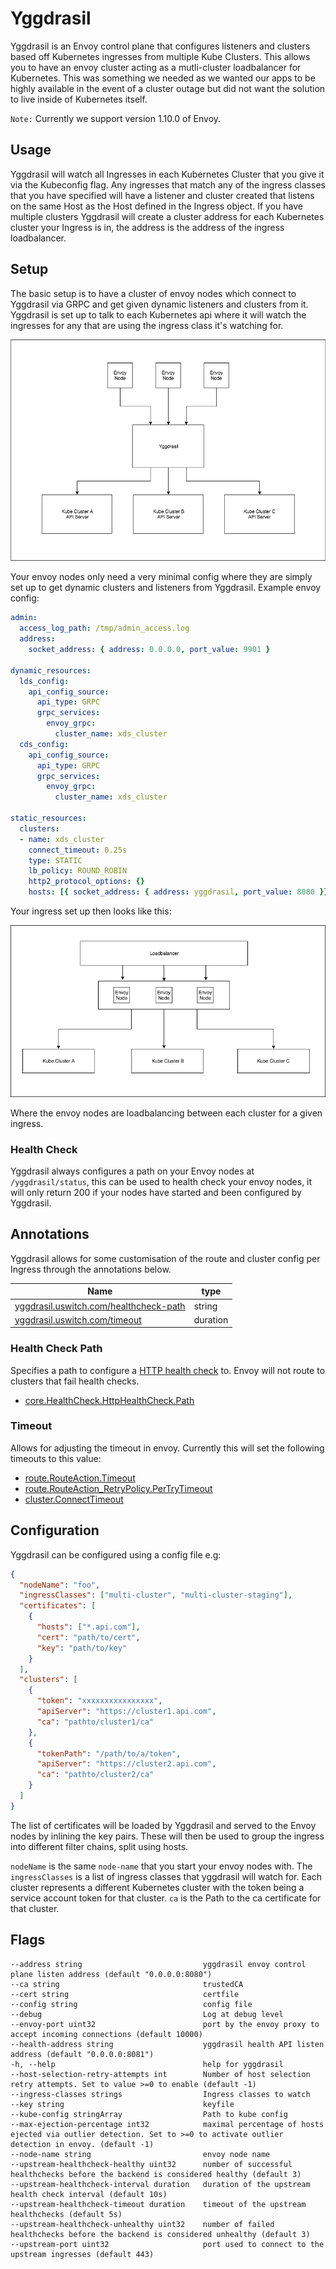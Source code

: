 # Yggdrasil

Yggdrasil is an Envoy control plane that configures listeners and clusters based off Kubernetes ingresses from multiple Kube Clusters. This allows you to have an envoy cluster acting as a mutli-cluster loadbalancer for Kubernetes. This was something we needed as we wanted our apps to be highly available in the event of a cluster outage but did not want the solution to live inside of Kubernetes itself.

`Note:` Currently we support version 1.10.0 of Envoy.

## Usage
Yggdrasil will watch all Ingresses in each Kubernetes Cluster that you give it via the Kubeconfig flag. Any ingresses that match any of the ingress classes that you have specified will have a listener and cluster created that listens on the same Host as the Host defined in the Ingress object. If you have multiple clusters Yggdrasil will create a cluster address for each Kubernetes cluster your Ingress is in, the address is the address of the ingress loadbalancer.

## Setup
The basic setup is to have a cluster of envoy nodes which connect to Yggdrasil via GRPC and get given dynamic listeners and clusters from it. Yggdrasil is set up to talk to each Kubernetes api where it will watch the ingresses for any that are using the ingress class it's watching for.

![Yggdrasil Diagram](/img/yggdrasil.png)

Your envoy nodes only need a very minimal config where they are simply set up to get dynamic clusters and listeners from Yggdrasil.
Example envoy config:
```yaml
admin:
  access_log_path: /tmp/admin_access.log
  address:
    socket_address: { address: 0.0.0.0, port_value: 9901 }

dynamic_resources:
  lds_config:
    api_config_source:
      api_type: GRPC
      grpc_services:
        envoy_grpc:
          cluster_name: xds_cluster
  cds_config:
    api_config_source:
      api_type: GRPC
      grpc_services:
        envoy_grpc:
          cluster_name: xds_cluster

static_resources:
  clusters:
  - name: xds_cluster
    connect_timeout: 0.25s
    type: STATIC
    lb_policy: ROUND_ROBIN
    http2_protocol_options: {}
    hosts: [{ socket_address: { address: yggdrasil, port_value: 8080 }}]
```

Your ingress set up then looks like this:

![Envoy Diagram](/img/envoysetup.png)

Where the envoy nodes are loadbalancing between each cluster for a given ingress.

### Health Check
Yggdrasil always configures a path on your Envoy nodes at `/yggdrasil/status`, this can be used to health check your envoy nodes, it will only return 200 if your nodes have started and been configured by Yggdrasil.

## Annotations
Yggdrasil allows for some customisation of the route and cluster config per Ingress through the annotations below.

| Name                                                         | type     |
|--------------------------------------------------------------|----------|
| [yggdrasil.uswitch.com/healthcheck-path](#health-check-path) | string   |
| [yggdrasil.uswitch.com/timeout](#timeout)                    | duration |

### Health Check Path
Specifies a path to configure a [HTTP health check](https://www.envoyproxy.io/docs/envoy/v1.11.1/api-v2/api/v2/core/health_check.proto#core-healthcheck-httphealthcheck) to. Envoy will not route to clusters that fail health checks.

* [core.HealthCheck.HttpHealthCheck.Path](https://www.envoyproxy.io/docs/envoy/v1.11.1/api-v2/api/v2/core/health_check.proto#envoy-api-field-core-healthcheck-httphealthcheck-path)

### Timeout
Allows for adjusting the timeout in envoy. Currently this will set the following timeouts to this value:

* [route.RouteAction.Timeout](https://www.envoyproxy.io/docs/envoy/v1.11.1/api-v2/api/v2/route/route.proto#envoy-api-field-route-routeaction-timeout)
* [route.RouteAction_RetryPolicy.PerTryTimeout](https://www.envoyproxy.io/docs/envoy/v1.11.1/api-v2/api/v2/route/route.proto#envoy-api-field-route-retrypolicy-per-try-timeout)
* [cluster.ConnectTimeout](https://www.envoyproxy.io/docs/envoy/v1.11.1/api-v2/api/v2/cds.proto#envoy-api-field-cluster-connect-timeout)

## Configuration
Yggdrasil can be configured using a config file e.g:
```json
{
  "nodeName": "foo",
  "ingressClasses": ["multi-cluster", "multi-cluster-staging"],
  "certificates": [
    {
      "hosts": ["*.api.com"],
      "cert": "path/to/cert",
      "key": "path/to/key"
    }
  ],
  "clusters": [
    {
      "token": "xxxxxxxxxxxxxxxx",
      "apiServer": "https://cluster1.api.com",
      "ca": "pathto/cluster1/ca"
    },
    {
      "tokenPath": "/path/to/a/token",
      "apiServer": "https://cluster2.api.com",
      "ca": "pathto/cluster2/ca"
    }
  ]
}
```

The list of certificates will be loaded by Yggdrasil and served to the Envoy nodes by inlining the key pairs. These will then be used to
group the ingress into different filter chains, split using hosts.

`nodeName` is the same `node-name` that you start your envoy nodes with.
The `ingressClasses` is a list of ingress classes that yggdrasil will watch for.
Each cluster represents a different Kubernetes cluster with the token being a service account token for that cluster. `ca` is the Path to the ca certificate for that cluster.

## Flags
```
--address string                           yggdrasil envoy control plane listen address (default "0.0.0.0:8080")
--ca string                                trustedCA
--cert string                              certfile
--config string                            config file
--debug                                    Log at debug level
--envoy-port uint32                        port by the envoy proxy to accept incoming connections (default 10000)
--health-address string                    yggdrasil health API listen address (default "0.0.0.0:8081")
-h, --help                                 help for yggdrasil
--host-selection-retry-attempts int        Number of host selection retry attempts. Set to value >=0 to enable (default -1)
--ingress-classes strings                  Ingress classes to watch
--key string                               keyfile
--kube-config stringArray                  Path to kube config
--max-ejection-percentage int32            maximal percentage of hosts ejected via outlier detection. Set to >=0 to activate outlier detection in envoy. (default -1)
--node-name string                         envoy node name
--upstream-healthcheck-healthy uint32      number of successful healthchecks before the backend is considered healthy (default 3)
--upstream-healthcheck-interval duration   duration of the upstream health check interval (default 10s)
--upstream-healthcheck-timeout duration    timeout of the upstream healthchecks (default 5s)
--upstream-healthcheck-unhealthy uint32    number of failed healthchecks before the backend is considered unhealthy (default 3)
--upstream-port uint32                     port used to connect to the upstream ingresses (default 443)
```
